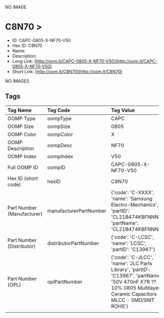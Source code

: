 


  
NO IMAGE  
# C8N70 > 

- ID: CAPC-0805-X-NF70-V50
- Hex ID: C8N70
- Name: 
- Description: 
- Long Link: [http://oom.lt/CAPC-0805-X-NF70-V50](http://oom.lt/CAPC-0805-X-NF70-V50)
- Short Link: [http://oom.lt/C8N70](http://oom.lt/C8N70)
  
NO IMAGES  
## Tags
  

|Tag Name|Tag Code|Tag Value|
| :--- | :--- | :--- |
|OOMP Type|oompType|CAPC|
|OOMP Size|oompSize|0805|
|OOMP Color|oompColor|X|
|OOMP Description|oompDesc|NF70|
|OOMP Index|oompIndex|V50|
|Full OOMP ID|oompID|CAPC-0805-X-NF70-V50|
|Hex ID (short code)|hexID|C8N70|
|Part Number (Manufacturer)|manufacturerPartNumber|{'code': 'C-XXXX', 'name': 'Samsung Electro-Mechanics', 'partID': 'CL21B474KBFNNNE', 'partName': 'CL21B474KBFNNNE'}|
|Part Number (Distributor)|distributorPartNumber|{'code': 'C-LCSC', 'name': 'LCSC', 'partID': 'C13967'}|
|Part Number (OPL)|oplPartNumber|{'code': 'C-JLCC', 'name': 'JLC Parts Library', 'partID': 'C13967', 'partName': '50V 470nF X7R ??10% 0805  Multilayer Ceramic Capacitors MLCC - SMD/SMT ROHS'}|
||||
